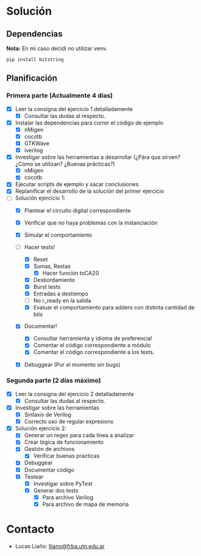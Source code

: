 # Solución

## Dependencias

**Nota:** En mi caso decidí no utilizar venv.

```
pip install bitstring
```

## Planificación

### Primera parte (Actualmente 4 días)

* [x] Leer la consigna del ejercicio 1 detalladamente
	* [x] Consultar las dudas al respecto.
* [x] Instalar las dependencias para correr el código de ejemplo
	* [x] nMigen
	* [x] cocotb
	* [x] GTKWave
	* [x] iverilog
* [x] Investigar sobre las herramientas a desarrollar (¿Pára que sirven? ¿Cómo se utilizan? ¿Buenas prácticas?)
	* [x] nMigen
	* [x] cocotb
* [x] Ejecutar scripts de ejemplo y sacar conclusiones.
* [x] Replanificar el desarrollo de la solución del primer ejercicio
* [ ] Solución ejercicio 1:
	* [x] Plantear el circuito digital correspondiente
	* [x] Verificar que no haya problemas con la instanciación
	* [x] Simular el comportamiento
	* [ ] Hacer tests!
		* [x] Reset
		* [x] Sumas, Restas
			* [x] Hacer función toCA2()
		* [x] Desbordamiento
		* [x] Burst tests
		* [x] Entradas a destiempo
		* [ ] No r_ready en la salida
		* [x] Evaluar el comportamiento para adders con distinta cantidad de bits
	* [x] Documentar!
		* [x] Consultar herramienta y idioma de preferencia!
		* [x] Comentar el código correspondiente a módulo
		* [x] Comentar el código correspondiente a los tests.
	* [x] Debuggear (Por el momento sin bugs)



### Segunda parte (2 días máximo)
* [x] Leer la consigna del ejercicio 2 detalladamente
	* [x] Consultar las dudas al respecto.
* [x] Investigar sobre las herramientas
	* [x] Sintaxis de Verilog
	* [x] Correcto uso de regular expresions
* [x] Solución ejercicio 2:
	* [x] Generar un regex para cada linea a analizar
	* [x] Crear lógica de funcionamiento
	* [x] Gestión de archivos
		* [x] Verificar buenas practicas
	* [x] Debuggear
	* [x] Documentar código
	* [x] Testear
		* [x] Investigar sobre PyTest
		* [x] Generar dos tests
			* [x] Para archivo Verilog
			* [x] Para archivo de mapa de memoria

# Contacto

* Lucas Liaño: lliano@frba.utn.edu.ar
